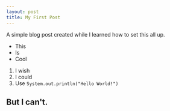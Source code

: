 ```yaml
---
layout: post
title: My First Post
---
```


A simple blog post created while I learned how to set this all up.

* This
* Is
* Cool

1. I wish
1. I could
1. Use `System.out.println("Hello World!")`

## But I can't.
